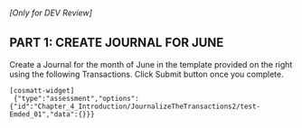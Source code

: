 ###### \[Only for DEV Review\]

## PART 1: CREATE JOURNAL FOR JUNE

Create a Journal for the month of June in the template provided on the right using the following Transactions. Click Submit button once you complete.

```
[cosmatt-widget]
 {"type":"assessment","options":{"id":"Chapter_4_Introduction/JournalizeTheTransactions2/test-Emded_01","data":{}}} 
```
